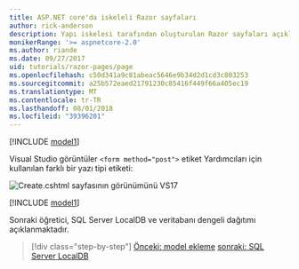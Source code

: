```yaml
---
title: ASP.NET core'da iskeleli Razor sayfaları
author: rick-anderson
description: Yapı iskelesi tarafından oluşturulan Razor sayfaları açıklar.
monikerRange: '>= aspnetcore-2.0'
ms.author: riande
ms.date: 09/27/2017
uid: tutorials/razor-pages/page
ms.openlocfilehash: c50d341a9c81abeac5646e9b34d2d1cd3c803253
ms.sourcegitcommit: a25b572eaed21791230c85416f449f66a405ec19
ms.translationtype: MT
ms.contentlocale: tr-TR
ms.lasthandoff: 08/01/2018
ms.locfileid: "39396201"
---
```

[!INCLUDE [model1](~/includes/RP/page1.md)]

Visual Studio görüntüler `<form method="post">` etiket Yardımcıları için kullanılan farklı bir yazı tipi etiketi: 

![Create.cshtml sayfasının görünümünü VS17](page/_static/th.png)

[!INCLUDE [model1](~/includes/RP/page2.md)]

Sonraki öğretici, SQL Server LocalDB ve veritabanı dengeli dağıtımı açıklanmaktadır.

> [!div class="step-by-step"]
> [Önceki: model ekleme](xref:tutorials/razor-pages/model)
> [sonraki: SQL Server LocalDB](xref:tutorials/razor-pages/sql)
